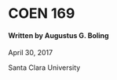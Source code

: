<h1>COEN 169</h1>
<h4>Written by Augustus G. Boling</h4> 
<p>April 30, 2017</p>
<p>Santa Clara University</p>

